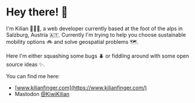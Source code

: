 # Hey there! 👋

I'm Kilian 👨🏼‍💻, a web developer currently based at the foot of the alps in Salzburg, Austria 🇦🇹. Currently I'm trying to help you choose sustainable mobility options 🚲 and solve geospatial problems 🗺.

Here I'm either squashing some bugs 🪲 or fiddling around with some open source ideas ✨.

You can find me here:

- [www.kilianfinger.com](https://www.kilianfinger.com/)
- Mastodon [@KiwiKilian](https://fosstodon.org/@KiwiKilian)
